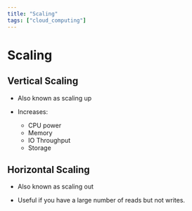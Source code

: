 ```yaml
---
title: "Scaling"
tags: ["cloud_computing"]
---
```


# Scaling

## Vertical Scaling

- Also known as scaling up

- Increases:
    - CPU power
    - Memory
    - IO Throughput
    - Storage

## Horizontal Scaling

- Also known as scaling out

- Useful if you have a large number of reads but not writes.
